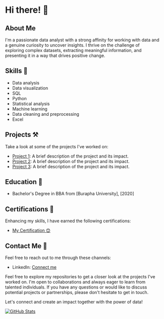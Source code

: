 # Hi there! 👋

## About Me 
I'm a passionate data analyst with a strong affinity for working with data and a genuine curiosity to uncover insights. I thrive on the challenge of exploring complex datasets, extracting meaningful information, and presenting it in a way that drives positive change.

## Skills 🤹
- Data analysis
- Data visualization
- SQL
- Python
- Statistical analysis
- Machine learning
- Data cleaning and preprocessing
- Excel

## Projects ⚒️
Take a look at some of the projects I've worked on:
- [Project 1](link-to-project): A brief description of the project and its impact.
- [Project 2](link-to-project): A brief description of the project and its impact.
- [Project 3](link-to-project): A brief description of the project and its impact.

## Education 🏫
- Bachelor's Degree in BBA from [Burapha University], [2020]

## Certifications 🎉
Enhancing my skills, I have earned the following certifications:
- [My Certification 😊](https://bit.ly/3rdNqn8)


## Contact Me 🤙
Feel free to reach out to me through these channels:
- LinkedIn: [Connect me](https://www.linkedin.com/in/treephob/)


Feel free to explore my repositories to get a closer look at the projects I've worked on. I'm open to collaborations and always eager to learn from talented individuals. If you have any questions or would like to discuss potential projects or partnerships, please don't hesitate to get in touch.

Let's connect and create an impact together with the power of data!

[![GitHub Stats](https://github-readme-stats.vercel.app/api?username=YourUsername&show_icons=true)](https://github.com/Treephop-bit)
